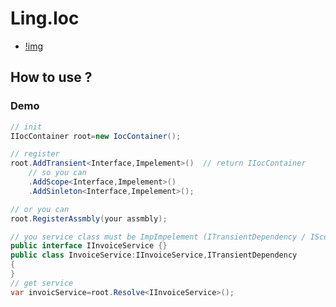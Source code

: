 # Ling.Ioc
- [!img]('https://img.shields.io/badge/netcore-2.1-brightgreen.svg')
## How to use ?
### Demo
``` csharp
// init
IIocContainer root=new IocContainer();

// register
root.AddTransient<Interface,Impelement>()  // return IIocContainer 
    // so you can
    .AddScope<Interface,Impelement>()
    .AddSinleton<Interface,Impelement>();

// or you can 
root.RegisterAssmbly(your assmbly);

// you service class must be ImpImpelement (ITransientDependency / IScopeDependency / ISinletonDependency)
public interface IInvoiceService {}
public class InvoiceService:IInvoiceService,ITransientDependency
{   
}
// get service
var invoicService=root.Resolve<IInvoiceService>();
```


